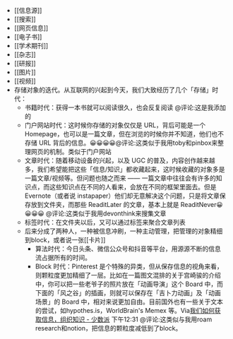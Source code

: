- [[信息源]]
- [[搜索]]
- [[网页信息]]
- [[电子书]]
- [[学术期刊]]
- [[杂志]]
- [[研报]]
- [[图片]]
- [[视频]]
- 存储对象的迭代。从互联网的兴起到今天，我们大致经历了几个「存储」时代：
    - 书籍时代：获得一本书就可以阅读很久，也会反复阅读 @评论:这是我添加的
    - 门户网站时代：这时候你存储的对象仅仅是 URL，背后可能是一个 Homepage，也可以是一篇文章，但在浏览的时候你并不知道，他们也不存储 URL 背后的信息。😀😀😀😀@评论:这类似于我用toby和pinbox来整理网页的机制。类似于门户网站
    - 文章时代：随着移动设备的兴起，以及 UGC 的普及，内容创作越来越多，我们希望能把这些「信息/知识」都收藏起来，这时候收藏的对象多是一篇文章/视频等。但问题也随之而来 —— 一篇文章中往往会有许多的知识点，而这些知识点在不同的人看来，会放在不同的框架里面去。但是 Evernote（或者说 instapaper）他们却无意解决这个问题，只是将文章保存放到文件夹，而那些 ReaditLater 的文章，基本上就是 ReaditNever😀😀😀😀 @评论:这类似于我用devonthink来搜集文章
    - 标签时代：在文件夹以后，又可以通过标签来聚合文章列表
    - 后来分成了两种人，一种被信息冲刷，一种主动管理，把管理的对象精细到block，或者说一张[[卡片]]
        - 算法时代：今日头条、微信公众号和抖音等平台，用源源不断的信息流占据所有的时间。
        - Block 时代：Pinterest 是个特殊的异类，但从保存信息的视角来看，则颗粒度更加精细了一层。比如在一篇图文混排的关于宫崎骏的介绍中，你可以把一些老爷子的照片放在「动画导演」这个 Board 中，而下面的「风之谷」的插画，则就可以保存在「吉卜力动画」及「动画场景」的 Board 中，相对来说更加自由。目前国外也有一些关于文本的尝试，如hypothes.is，WorldBrain's Memex 等。Via[我们如何获取信息，组织知识 - 少数派](https://sspai.com/post/60770) 下午12:31 @评论:这类似与我用roam research和notion，把信息的颗粒度减低到了block。
